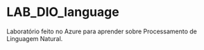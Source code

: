 # LAB_DIO_language
Laboratório feito no Azure para aprender sobre Processamento de Linguagem Natural.
